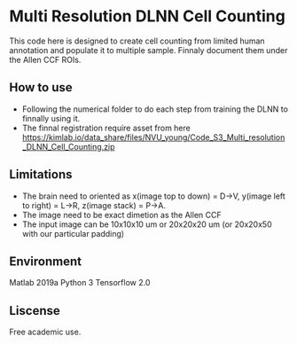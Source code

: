 
# Multi Resolution DLNN Cell Counting
This code here is designed to create cell counting from limited human annotation and populate it to multiple sample. Finnaly document them under the Allen CCF ROIs.

## How to use
- Following the numerical folder to do each step from training the DLNN to finnally using it.
- The finnal registration require asset from here https://kimlab.io/data_share/files/NVU_young/Code_S3_Multi_resolution_DLNN_Cell_Counting.zip

## Limitations
- The brain need to oriented as x(image top to down) = D->V, y(image left to right)  = L->R, z(image stack) = P->A.
- The image need to be exact dimetion as the Allen CCF
- The input image can be 10x10x10 um or 20x20x20 um (or 20x20x50 with our particular padding)

## Environment
Matlab 2019a
Python 3
Tensorflow 2.0

## Liscense
Free academic use.
